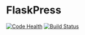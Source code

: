 # FlaskPress

[![Code Health](https://landscape.io/github/infrascloudy/flaskpress/master/landscape.svg?style=flat)](https://landscape.io/github/infrascloudy/flaskpress/master)
[![Build Status](https://travis-ci.org/infrascloudy/flaskpress.svg)](https://travis-ci.org/infrascloudy/flaskpress)
